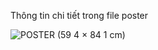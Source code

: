Thông tin chi tiết trong file poster

![POSTER (59 4 × 84 1 cm)](https://user-images.githubusercontent.com/85368072/176474891-cd846392-e997-43b1-a17b-acd6b6943c23.png)
